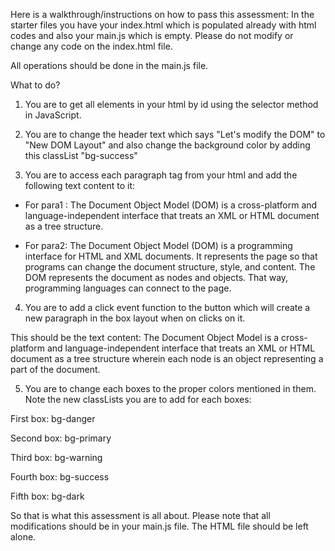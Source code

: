 Here is a walkthrough/instructions on how to pass this assessment:
In the starter files you have your index.html which is populated already with html codes and also your main.js which is empty. Please do not modify or change any code on the index.html file.

All operations should be done in the main.js file.

What to do?

1. You are to get all elements in your html by id using the selector method in JavaScript.

2. You are to change the header text which says "Let's modify the DOM" to "New DOM Layout" and also change the background color by adding this classList "bg-success"

3. You are to access each paragraph tag from your html and add the following text content to it:

- For para1 : The Document Object Model (DOM) is a cross-platform and language-independent interface that treats an XML or HTML document as a tree structure.

- For para2: The Document Object Model (DOM) is a programming interface for HTML and XML documents. It represents the page so that programs can change the document structure, style, and content. The DOM represents the document as nodes and objects. That way, programming languages can connect to the page.

4. You are to add a click event function to the button which will create a new paragraph in the box layout when on clicks on it.

This should be the text content:
The Document Object Model is a cross-platform and language-independent interface that treats an XML or HTML document as a tree structure wherein each node is an object representing a part of the document.

5. You are to change each boxes to the proper colors mentioned in them. Note the new classLists you are to add for each boxes:

First box: bg-danger

Second box: bg-primary

Third box: bg-warning

Fourth box: bg-success

Fifth box: bg-dark

So that is what this assessment is all about. Please note that all modifications should be in your main.js file. The HTML file should be left alone.

